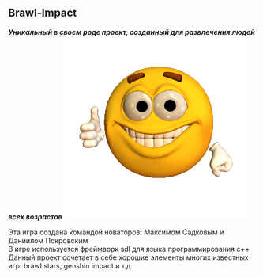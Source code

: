 ## Brawl-Impact
***Уникальный в своем роде проект, созданный для развлечения людей всех возрастов***
<img src="https://github.com/DanyaKrov/Brawl-Impact/blob/main/1.gif" />


Эта игра создана командой новаторов: Максимом Садковым и Даниилом Покровским  
В игре используется фреймворк sdl для языка программирования c++  
Данный проект сочетает в себе хорошие элементы многих известных игр: brawl stars, genshin impact и т.д.  
